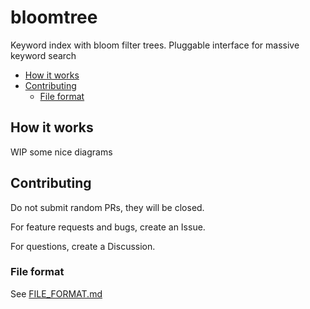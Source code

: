 # bloomtree <!-- omit in toc -->

Keyword index with bloom filter trees. Pluggable interface for massive keyword search

- [How it works](#how-it-works)
- [Contributing](#contributing)
  - [File format](#file-format)


## How it works

WIP some nice diagrams

## Contributing

Do not submit random PRs, they will be closed.

For feature requests and bugs, create an Issue.

For questions, create a Discussion.

### File format

See [FILE_FORMAT.md](./FILE_FORMAT.md)

